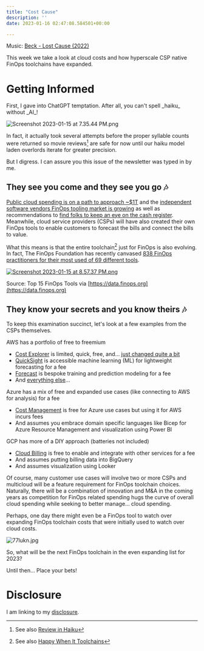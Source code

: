 ```yaml
---
title: "Cost Cause"
description: ''
date: 2023-01-16 02:47:08.584501+00:00

---
```


Music: [Beck - Lost Cause (2022)](https://www.youtube.com/watch?v=qkNa5xzOe5U)

This week we take a look at cloud costs and how hyperscale CSP native FinOps toolchains have expanded.

# Getting Informed

First, I gave into ChatGPT temptation. After all, you can't spell \_haiku\_ without \_AI\_!

![Screenshot 2023-01-15 at 7.35.44 PM.png](https://buttondown-attachments.s3.us-west-2.amazonaws.com/images/f9799bcd-a285-40be-b561-cab4c63ccd6b.png) 

In fact, it actually took several attempts before the proper syllable counts were returned so movie reviews[^review] are safe for now until our haiku model laden overlords iterate for greater precision.

But I digress. I can assure you this issue of the newsletter was typed in by me.

## They see you come and they see you go 🎶

[Public cloud spending is on a path to approach ~$1T](https://www.gartner.com/en/newsroom/press-releases/2022-10-31-gartner-forecasts-worldwide-public-cloud-end-user-spending-to-reach-nearly-600-billion-in-2023) and the [independent software vendors FinOps tooling market is growing](https://www.idc.com/getdoc.jsp?containerId=US49996323) as well as recommendations to [find folks to keep an eye on the cash register](https://www.idc.com/getdoc.jsp?containerId=US49279122). Meanwhile, cloud service providers (CSPs) will have also created their own FinOps tools to enable customers to forecast the bills and connect the bills to value. 

What this means is that the entire toolchain[^toolchain] just for FinOps is also evolving. In fact, The FinOps Foundation has recently canvased [838 FinOps practitioners for their most used of 69 different tools](https://data.finops.org). 

[![Screenshot 2023-01-15 at 8.57.37 PM.png](https://buttondown-attachments.s3.us-west-2.amazonaws.com/images/f4338a1d-9112-4667-8aa9-1cb383ec83d1.png)](https://data.finops.org)

Source: Top 15 FinOps Tools via [https://data.finops.org](https://data.finops.org)

## They know your secrets and you know theirs 🎶

To keep this examination succinct, let's look at a few examples from the CSPs themselves.

AWS has a portfolio of free to freemium

- [Cost Explorer](https://aws.amazon.com/aws-cost-management/aws-cost-explorer/) is limited, quick, free, and... [just changed quite a bit](https://aws.amazon.com/blogs/aws-cloud-financial-management/aws-cost-explorers-new-ui-and-common-use-cases/)
- [QuickSight](https://aws.amazon.com/quicksight/) is accessible machine learning (ML) for lightweight forecasting for a fee
- [Forecast](https://aws.amazon.com/forecast/) is bespoke training and prediction modeling for a fee
- And [everything else](https://aws.amazon.com/aws-cost-management/)... 

Azure has a mix of free and expanded use cases (like connecting to AWS for analysis) for a fee

- [Cost Management](https://azure.microsoft.com/en-us/products/cost-management/) is free for Azure use cases but using it for AWS incurs fees
- And assumes you embrace domain specific languages like Bicep for Azure Resource Management and visualization using Power BI

GCP has more of a DIY approach (batteries not included) 

- [Cloud Billing](https://cloud.google.com/billing/docs) is free to enable and integrate with other services for a fee
- And assumes putting billing data into BigQuery
- And assumes visualization using Looker

Of course, many customer use cases will involve two or more CSPs and multicloud will be a feature requirement for FinOps toolchain choices. Naturally, there will be a combination of innovation and M&A in the coming years as competition for FinOps related spending hugs the curve of overall cloud spending while seeking to better manage... cloud spending. 

Perhaps, one day there might even be a FinOps tool to watch over expanding FinOps toolchain costs that were initially used to watch over cloud costs.

 ![77lukn.jpg](https://buttondown-attachments.s3.us-west-2.amazonaws.com/images/24191427-e805-4d49-a39a-e702b41de670.jpg) 

So, what will be the next FinOps toolchain in the even expanding list for 2023?

Until then… Place your bets!

# Disclosure

I am linking to my [disclosure](https://jaycuthrell.com/disclosure/).

[^review]: See also [Review in Haiku](https://reviewinhaiku.com)
[^toolchain]: See also [Happy When It Toolchains](https://fudge.org/archive/happy-when-it-toolchains/)
[^JJAsghar]: Shout out to [JJ Asghar](https://www.linkedin.com/in/jjasghar/)